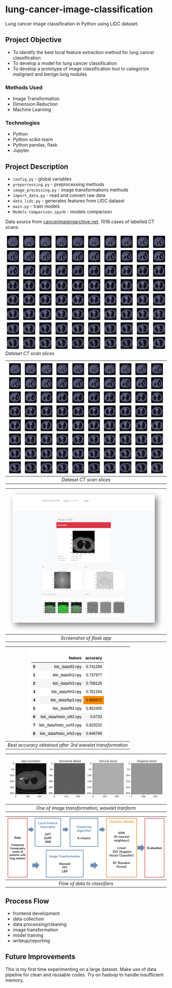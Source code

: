 # lung-cancer-image-classification
 Lung cancer image classification in Python using LIDC dataset. 

## Project Objective
- To identify the best local feature extraction method for lung cancer classification
- To develop a model for lung cancer classification
- To develop a prototype of image classification tool to categorize malignant and benign lung nodules

### Methods Used
* Image Transformation
* Dimension Reduction
* Machine Learning

### Technologies
* Python
* Python scikit-learn
* Python pandas, flask
* Jupyter

## Project Description
* `config.py` - global variables
* `preporcessing.py` - preprocessing methods
* `image_processing.py` - image transformations methods
* `import_data.py` - read and convert raw data
* `data_lidc.py` - generates features from LIDC dataset
* `main.py` - train models
* `Models Comparison.ipynb` - models comparison

Data source from [cancerimagingarchive.net](https://wiki.cancerimagingarchive.net/display/Public/LIDC-IDRI). 1018 cases of labelled CT scans.

![dataset CT scan slices](assets/ct.png)
*Dataset CT scan slices*

| ![dataset CT scan slices](assets/ct.png) | 
|:--:| 
| *Dataset CT scan slices* |

| ![flask app](assets/flask.png) | 
|:--:| 
| *Screenshot of flask app* |

| ![accuracy score](assets/accuracy.png) | 
|:--:| 
| *Best accuracy obtained after 3rd wavelet transformation* |

| ![image wavelet transformation](assets/wavelet.png) | 
|:--:| 
| *One of image transformation, wavelet tranform* |

| ![process flow diagram](assets/process.png) | 
|:--:| 
| *Flow of data to classifiers* |

## Process Flow
- frontend development
- data collection
- data processing/cleaning
- image transformation
- model training
- writeup/reporting

## Future Improvements
This is my first time experimenting on a large dataset. Make use of data pipeline for clean and reusable codes. Try on hadoop to handle insufficient memory.
